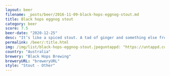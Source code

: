 ```yaml
---
layout: beer
filename: _posts/beer/2016-11-09-black-hops-eggnog-stout.md
title: Black hops eggnog stout
category: beer
score: 7.5
beer-date: "2020-12-25"
desc: "It’s like a spiced stout. A tad of ginger and something else from Christmas"
permalink: /beer/:title.html
img: /img/list/black-hops-eggnog-stout.jpeguntappd: "https://untappd.com/b/black-hops-brewing-eggnog-stout/775288"
country: "Australia"
brewery: "Black Hops Brewing"
breweryURL: "breweryURL"
style: "Stout - Other"
---
```


